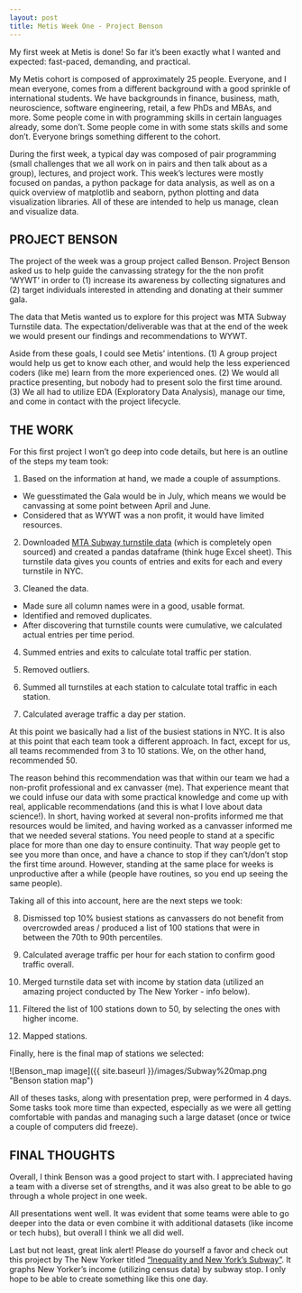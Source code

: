 ```yaml
---
layout: post
title: Metis Week One - Project Benson  
---
```


My first week at Metis is done! So far it’s been exactly what I wanted and expected: fast-paced, demanding, and practical. 

My Metis cohort is composed of approximately 25 people. Everyone, and I mean everyone, comes from a different background with a good sprinkle of international students. We have backgrounds in finance, business, math, neuroscience, software engineering, retail, a few PhDs and MBAs, and more. Some people come in with programming skills in certain languages already, some don’t. Some people come in with some stats skills and some don’t. Everyone brings something different to the cohort.

During the first week, a typical day was composed of pair programming (small challenges that we all work on in pairs and then talk about as a group), lectures, and project work. This week’s lectures were mostly focused on pandas, a python package for data analysis, as well as on a quick overview of matplotlib and seaborn, python plotting and data visualization libraries. All of these are intended to help us manage, clean and visualize data.   
  
## PROJECT BENSON

The project of the week was a group project called Benson. Project Benson asked us to help guide the canvassing strategy for the the non profit ‘WYWT’ in order to (1) increase its awareness by collecting signatures and (2) target individuals interested in attending and donating at their summer gala. 

The data that Metis wanted us to explore for this project was MTA Subway Turnstile data. The expectation/deliverable was that at the end of the week we would present our findings and recommendations to WYWT. 

Aside from these goals, I could see Metis’ intentions. (1) A group project would help us get to know each other, and would help the less experienced coders (like me) learn from the more experienced ones. (2) We would all practice presenting, but nobody had to present solo the first time around. (3) We all had to utilize EDA (Exploratory Data Analysis), manage our time, and come in contact with the project lifecycle.

## THE WORK

For this first project I won’t go deep into code details, but here is an outline of the steps my team took:

1. Based on the information at hand, we made a couple of assumptions. 
  - We guesstimated the  Gala would be in July, which means we would be canvassing at some point between April and June. 
  - Considered that as WYWT was a non profit, it would have limited resources.

2. Downloaded [MTA Subway turnstile data](http://web.mta.info/developers/turnstile.html) (which is completely open sourced) and created a pandas dataframe (think huge Excel sheet). This turnstile data gives you counts of entries and exits for each and every turnstile in NYC.

3. Cleaned the data.
  - Made sure all column names were in a good, usable format.
  - Identified and removed duplicates.
  - After discovering that turnstile counts were cumulative, we calculated actual entries per time period.

4. Summed entries and exits to calculate total traffic per station.

5. Removed outliers.

6. Summed all turnstiles at each station to calculate total traffic in each station.

7. Calculated average traffic a day per station.

At this point we basically had a list of the busiest stations in NYC. It is also at this point that each team took a different approach. In fact, except for us, all teams recommended from 3 to 10 stations. We, on the other hand, recommended 50. 

The reason behind this recommendation was that within our team we had a non-profit professional and ex canvasser (me). That experience meant that we could infuse our data with some practical knowledge and come up with real, applicable recommendations (and this is what I love about data science!). In short, having worked at several non-profits informed me that resources would be limited, and having worked as a canvasser informed me that we needed several stations. You need people to stand at a specific place for more than one day to ensure continuity. That way people get to see you more than once, and have a chance to stop if they can’t/don’t stop the first time around. However, standing at the same place for weeks is unproductive after a while (people have routines, so you end up seeing the same people).  

Taking all of this into account, here are the next steps we took:

8. Dismissed top 10% busiest stations as canvassers do not benefit from overcrowded areas / produced a list of 100 stations that were in between the 70th to 90th percentiles.

9. Calculated average traffic per hour for each station to confirm good traffic overall. 

10. Merged turnstile data set with income by station data (utilized an amazing project conducted by The New Yorker - info below).

11. Filtered the list of 100 stations down to 50, by selecting the ones with higher income. 

12. Mapped stations.

Finally, here is the final map of stations we selected: 

![Benson_map image]({{ site.baseurl }}/images/Subway%20map.png "Benson station map")

All of theses tasks, along with presentation prep, were performed in 4 days. Some tasks took more time than expected, especially as we were all getting comfortable with pandas and managing such a large dataset (once or twice a couple of computers did freeze). 

## FINAL THOUGHTS

Overall, I think Benson was a good project to start with. I appreciated having a team with a diverse set of strengths, and it was also great to be able to go through a whole project in one week.

All presentations went well. It was evident that some teams were able to go deeper into the data or even combine it with additional datasets (like income or tech hubs), but overall I think we all did well. 

Last but not least, great link alert! Please do yourself a favor and check out this project by The New Yorker titled [“Inequality and New York’s Subway”](http://projects.newyorker.com/story/subway/). It graphs New Yorker’s income (utilizing census data) by subway stop. I only hope to be able to create something like this one day.
